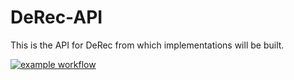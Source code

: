 # DeRec-API

This is the API for DeRec from which implementations will be built.

[![example workflow](https://github.com/the-building-blocks/derec-api-java/actions/workflows/maven.yml/badge.svg 'Build Status')](https://github.com/The-Building-Blocks/derec-api-java/actions)
